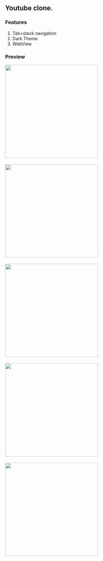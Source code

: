 ## Youtube clone.

### Features

1. Tab+stack navigation
2. Dark Theme
3. WebView

### Preview

<div style="display:flex;flex-wrap:wrap;justify-content:space-between">
<img src='https://raw.githubusercontent.com/chandrakumarreddy/youtubeclone/master/preview/p1.png' width='300' style="margin-bottom:20px"/>
<img src='https://raw.githubusercontent.com/chandrakumarreddy/youtubeclone/master/preview/p2.png' width='300' style="margin-bottom:20px"/>
<img src='https://raw.githubusercontent.com/chandrakumarreddy/youtubeclone/master/preview/p3.png' width='300' style="margin-bottom:20px"/>
<img src='https://raw.githubusercontent.com/chandrakumarreddy/youtubeclone/master/preview/p4.png' width='300' style="margin-bottom:20px"/>
<img src='https://raw.githubusercontent.com/chandrakumarreddy/youtubeclone/master/preview/p5.png' width='300' style="margin-bottom:20px"/>
</div>
